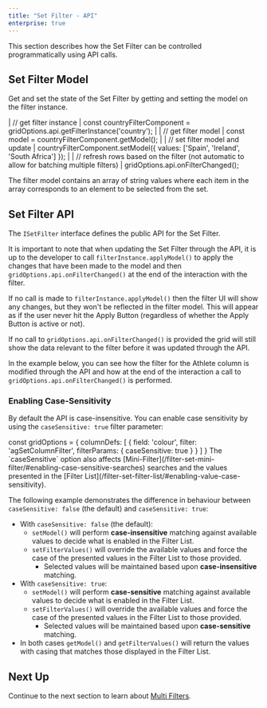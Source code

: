 ```yaml
---
title: "Set Filter - API"
enterprise: true
---
```


This section describes how the Set Filter can be controlled programmatically using API calls.

## Set Filter Model

Get and set the state of the Set Filter by getting and setting the model on the filter instance.

<snippet>
| // get filter instance
| const countryFilterComponent = gridOptions.api.getFilterInstance('country');
| 
| // get filter model
| const model = countryFilterComponent.getModel();
| 
| // set filter model and update
| countryFilterComponent.setModel({ values: ['Spain', 'Ireland', 'South Africa'] });
| 
| // refresh rows based on the filter (not automatic to allow for batching multiple filters)
| gridOptions.api.onFilterChanged();
</snippet>

The filter model contains an array of string values where each item in the array corresponds to an element to be selected from the set.

## Set Filter API

The `ISetFilter` interface defines the public API for the Set Filter.

<interface-documentation interfaceName='ISetFilter' exclude='["getModelFromUi", "applyModel", "doesFilterPass", "onNewRowsLoaded", "onAnyFilterChanged", "getModelAsString"]' overrideSrc='filter-set-api/resources/iSetFilter.json'></interface-documentation>
 
It is important to note that when updating the Set Filter through the API, it is up to the developer to call `filterInstance.applyModel()` to apply the changes that have been made to the model and then `gridOptions.api.onFilterChanged()` at the end of the interaction with the filter.


If no call is made to `filterInstance.applyModel()` then the filter UI will show any changes, but they won't be reflected in the filter model. This will appear as if the user never hit the Apply Button (regardless of whether the Apply Button is active or not).


If no call to `gridOptions.api.onFilterChanged()` is provided the grid will still show the data relevant to the filter before it was updated through the API.

In the example below, you can see how the filter for the Athlete column is modified through the API and how at the end of the interaction a call to `gridOptions.api.onFilterChanged()` is performed.

<grid-example title='Set Filter API' name='set-filter-api' type='mixed' options='{ "enterprise": true, "exampleHeight": 570, "modules": ["clientside", "setfilter", "menu", "filterpanel"] }'></grid-example>

### Enabling Case-Sensitivity

By default the API is case-insensitive. You can enable case sensitivity by using the `caseSensitive: true` filter parameter:

<snippet>
const gridOptions = {
    columnDefs: [
        {
            field: 'colour',
            filter: 'agSetColumnFilter',
            filterParams: {
                caseSensitive: true
            }
        }
    ]
}
</snippet>

<note>
The `caseSensitive` option also affects [Mini-Filter](/filter-set-mini-filter/#enabling-case-sensitive-searches) searches and the values presented in the [Filter List](/filter-set-filter-list/#enabling-value-case-sensitivity).
</note>

The following example demonstrates the difference in behaviour between `caseSensitive: false` (the default) and `caseSensitive: true`:
- With `caseSensitive: false` (the default):
  - `setModel()` will perform **case-insensitive** matching against available values to decide what is enabled in the Filter List.
  - `setFilterValues()` will override the available values and force the case of the presented values in the Filter List to those provided.
    - Selected values will be maintained based upon **case-insensitive** matching.
- With `caseSensitive: true`:
  - `setModel()` will perform **case-sensitive** matching against available values to decide what is enabled in the Filter List.
  - `setFilterValues()` will override the available values and force the case of the presented values in the Filter List to those provided.
    - Selected values will be maintained based upon **case-sensitive** matching.
- In both cases `getModel()` and `getFilterValues()` will return the values with casing that matches those displayed in the Filter List.

<grid-example title='Set Filter API - Case Sensitivity' name='set-filter-api-case-sensitive' type='mixed' options='{ "enterprise": true, "exampleHeight": 570, "modules": ["clientside", "setfilter", "menu", "filterpanel"] }'></grid-example>

## Next Up

Continue to the next section to learn about [Multi Filters](/filter-multi/).
